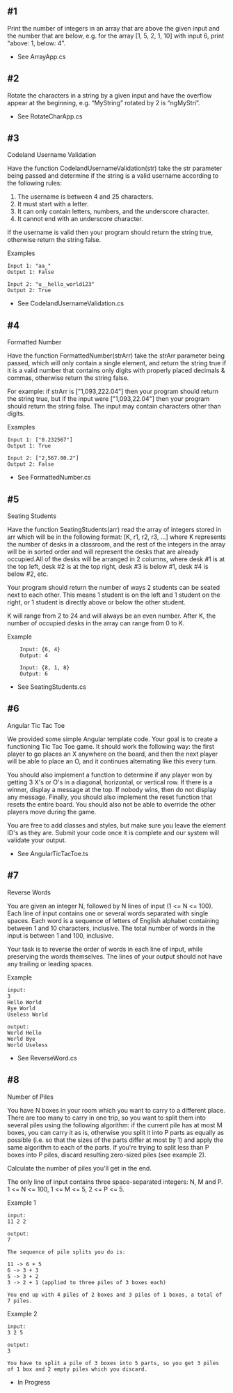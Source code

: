 ## #1 ##
Print the number of integers in an array that are above the given input and the number that are below, e.g. for the array [1, 5, 2, 1, 10] with input 6, print “above: 1, below: 4”.
  - See ArrayApp.cs

## #2 ##
Rotate the characters in a string by a given input and have the overflow appear at the beginning, e.g. “MyString” rotated by 2 is “ngMyStri”.
  - See RotateCharApp.cs

## #3 ##
Codeland Username Validation

Have the function CodelandUsernameValidation(str) take the str parameter being passed and determine if the string is a valid username according to the following rules:
  1. The username is between 4 and 25 characters.
  2. It must start with a letter.
  3. It can only contain letters, numbers, and the underscore character.
  4. It cannot end with an underscore character.

If the username is valid then your program should return the string true, otherwise return the string false.
  
  Examples

    Input 1: "aa_"
    Output 1: False
  
    Input 2: "u__hello_world123"
    Output 2: True

  - See CodelandUsernameValidation.cs

## #4 ## 
Formatted Number

  Have the function FormattedNumber(strArr) take the strArr parameter being passed, which will only contain a single element, and return the string true if it is a valid number that contains only digits with properly placed decimals & commas, otherwise return the string false.                   

For example: if strArr is ["1,093,222.04"] then your program should return the string true, but if the input were ["1,093,22.04"] then your program should return the string   false. The input may contain characters other than digits.                                                 

  Examples     
  
    Input 1: ["0.232567"]                                        
    Output 1: True                                               
                                                             
    Input 2: ["2,567.00.2"]                                      
    Output 2: False
    
  - See FormattedNumber.cs

## #5 ##
Seating Students

  Have the function SeatingStudents(arr) read the array of integers stored in arr which will be in the following format: [K, r1, r2, r3, ...] where K represents the number of desks in a classroom, and the rest of the integers in the array will be in sorted order and will represent the desks that are already occupied.All of the desks will be arranged in 2 columns, where desk #1 is at the top left, desk #2 is at the top right, desk #3 is below #1, desk #4 is below #2, etc. 

  Your program should return the number of ways 2 students can be seated next to each other. This means 1 student is on the left and 1 student on the right, or 1 student is directly above or below the other student.

  K will range from 2 to 24 and will always be an even number. After K, the number of occupied desks in the array can range from 0 to K. 
        
  Example
  
        Input: {6, 4}
        Output: 4
        
        Input: {8, 1, 8}
        Output: 6
        
  - See SeatingStudents.cs

## #6 ##
Angular Tic Tac Toe

  We provided some simple Angular template code. Your goal is to create a functioning Tic Tac Toe game. 
It should work the following way: the first player to go places an X anywhere on the board, and then the next player will be able to place an O, and it continues alternating like this every turn.

  You should also implement a function to determine if any player won by getting 3 X's or O's in a diagonal, horizontal, or vertical row. 
If there is a winner, display a message at the top. If nobody wins, then do not display any message. 
Finally, you should also implement the reset function that resets the entire board. You should also not be able to override the other players move during the game.

  You are free to add classes and styles, but make sure you leave the element ID's as they are. 
Submit your code once it is complete and our system will validate your output.

  - See AngularTicTacToe.ts

## #7 ##
Reverse Words

  You are given an integer N, followed by N lines of input (1 <= N <= 100). Each line of input contains one or several words separated with single spaces. Each word is a sequence of letters of English alphabet containing between 1 and 10 characters, inclusive. The total number of words in the input is between 1 and 100, inclusive.

  Your task is to reverse the order of words in each line of input, while preserving the words themselves. The lines of your output should not have any trailing or leading spaces.

Example

    input:
    3
    Hello World
    Bye World
    Useless World

    output:
    World Hello
    World Bye
    World Useless
    
  - See ReverseWord.cs

## #8 ##
Number of Piles

  You have N boxes in your room which you want to carry to a different place. There are too many to carry in one trip, so you want to split them into several piles using the following algorithm: if the current pile has at most M boxes, you can carry it as is, otherwise you split it into P parts as equally as possible (i.e. so that the sizes of the parts differ at most by 1) and apply the same algorithm to each of the parts. If you're trying to split less than P boxes into P piles, discard resulting zero-sized piles (see example 2).

  Calculate the number of piles you'll get in the end.

  The only line of input contains three space-separated integers: N, M and P. 1 <= N <= 100, 1 <= M <= 5, 2 <= P <= 5.

Example 1

    input:
    11 2 2

    output:
    7

    The sequence of pile splits you do is:

    11 -> 6 + 5
    6 -> 3 + 3
    5 -> 3 + 2
    3 -> 2 + 1 (applied to three piles of 3 boxes each)

    You end up with 4 piles of 2 boxes and 3 piles of 1 boxes, a total of 7 piles.

Example 2

    input:
    3 2 5

    output:
    3

    You have to split a pile of 3 boxes into 5 parts, so you get 3 piles of 1 box and 2 empty piles which you discard.

  - In Progress
